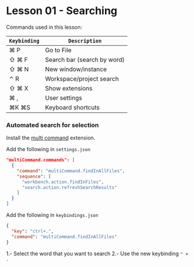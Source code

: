 # Lesson 01 - Searching

Commands used in this lesson:

| `Keybinding` | `Description`               |
| ------------ | --------------------------- |
| ⌘ P          | Go to File                  |
| ⇧ ⌘ F        | Search bar (search by word) |
| ⇧ ⌘ N        | New window/instance         |
| ⌃ R          | Workspace/project search    |
| ⇧ ⌘ X        | Show extensions             |
| ⌘ ,          | User settings               |
| ⌘K ⌘S        | Keyboard shortcuts          |

### Automated search for selection

Install the [multi command](https://marketplace.visualstudio.com/items?itemName=ryuta46.multi-command) extension.

Add the following in `settings.json`

```json
"multiCommand.commands": [
  {
    "command": "multiCommand.findInAllFiles",
    "sequence": [
      "workbench.action.findInFiles",
      "search.action.refreshSearchResults"
    ]
  }
]
```

Add the following in `keybindings.json`

```json
{
  "key": "ctrl+.",
  "command": "multiCommand.findInAllFiles"
}
```

1.- Select the word that you want to search
2.- Use the new keybinding `⌃ + .`
